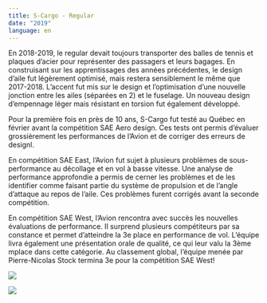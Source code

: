 ```yaml
---
title: S-Cargo - Regular
date: "2019"
language: en
---
```

En 2018-2019, le regular devait toujours transporter des balles de tennis et plaques d’acier pour représenter des passagers et leurs bagages. En construisant sur les apprentissages des années précédentes, le design d’aile fut légèrement optimisé, mais restera sensiblement le même que 2017-2018. L’accent fut mis sur le design et l’optimisation d’une nouvelle jonction entre les ailes (séparées en 2) et le fuselage. Un nouveau design d’empennage léger mais résistant en torsion fut également développé.

Pour la première fois en près de 10 ans, S-Cargo fut testé au Québec en février avant la compétition SAE Aero design. Ces tests ont permis d’évaluer grossièrement les performances de l’Avion et de corriger des erreurs de designl.

En compétition SAE East, l’Avion fut sujet à plusieurs problèmes de sous-performance au décollage et en vol à basse vitesse. Une analyse de performance approfondie a permis de cerner les problèmes et de les identifier comme faisant partie du système de propulsion et de l’angle d’attaque au repos de l’aile. Ces problèmes furent corrigés avant la seconde compétition.

En compétition SAE West, l’Avion rencontra avec succès les nouvelles évaluations de performance. Il surprend plusieurs compétiteurs par sa constance et permet d’atteindre la 3e place en performance de vol. L’équipe livra également une présentation orale de qualité, ce qui leur valu la 3ème mplace dans cette catégorie. Au classement global, l’équipe menée par Pierre-Nicolas Stock termina 3e pour la compétition SAE West!

![](https://res.cloudinary.com/decninixz/image/upload/v1595355684/avion_cargo_site_web_full_res-2760_pjnddr.jpg)

![](https://res.cloudinary.com/decninixz/image/upload/v1595360184/avion_cargo_site_web_full_res-0120-2_mk8aoe.jpg)